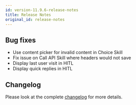 ```yaml
---
id: version-11.9.6-release-notes
title: Release Notes
original_id: release-notes
---
```


## Bug fixes

- Use content picker for invalid content in Choice Skill
- Fix issue on Call API Skill where headers would not save
- Display last user visit in HITL
- Display quick replies in HITL

## Changelog

Please look at the complete [changelog](https://github.com/botpress/botpress/blob/master/CHANGELOG.md) for more details.
